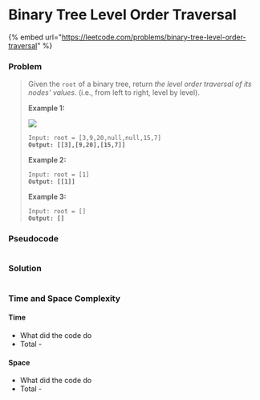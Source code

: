 # Binary Tree Level Order Traversal

{% embed url="https://leetcode.com/problems/binary-tree-level-order-traversal" %}

### Problem

> Given the `root` of a binary tree, return _the level order traversal of its nodes' values_. (i.e., from left to right, level by level).
>
> &#x20;
>
> **Example 1:**
>
> ![](https://assets.leetcode.com/uploads/2021/02/19/tree1.jpg)
>
> <pre><code>Input: root = [3,9,20,null,null,15,7]
> <strong>Output: [[3],[9,20],[15,7]]</strong></code></pre>
>
> **Example 2:**
>
> <pre><code>Input: root = [1]
> <strong>Output: [[1]]</strong></code></pre>
>
> **Example 3:**
>
> <pre><code>Input: root = []
> <strong>Output: []</strong></code></pre>

### Pseudocode

```
```

### Solution

```
```

### Time and Space Complexity

#### Time

* What did the code do
* Total -

#### Space

* What did the code do
* Total -
